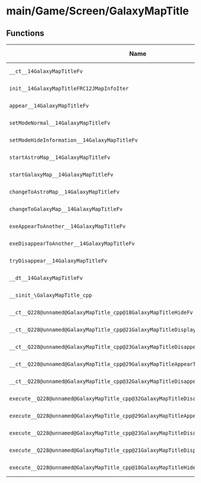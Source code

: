 # main/Game/Screen/GalaxyMapTitle

## Functions

| Name | Address | Match % |
|------|---------|---------|
| `__ct__14GalaxyMapTitleFv` | `0x8035FFC8` | :x: (0.0%) |
| `init__14GalaxyMapTitleFRC12JMapInfoIter` | `0x80360018` | :x: (0.0%) |
| `appear__14GalaxyMapTitleFv` | `0x80360070` | :x: (0.0%) |
| `setModeNormal__14GalaxyMapTitleFv` | `0x803600A4` | :x: (0.0%) |
| `setModeHideInformation__14GalaxyMapTitleFv` | `0x803600B0` | :x: (0.0%) |
| `startAstroMap__14GalaxyMapTitleFv` | `0x803600BC` | :x: (0.0%) |
| `startGalaxyMap__14GalaxyMapTitleFv` | `0x8036010C` | :x: (0.0%) |
| `changeToAstroMap__14GalaxyMapTitleFv` | `0x8036015C` | :x: (0.0%) |
| `changeToGalaxyMap__14GalaxyMapTitleFv` | `0x80360170` | :x: (0.0%) |
| `exeAppearToAnother__14GalaxyMapTitleFv` | `0x80360184` | :x: (0.0%) |
| `exeDisappearToAnother__14GalaxyMapTitleFv` | `0x803601F0` | :x: (0.0%) |
| `tryDisappear__14GalaxyMapTitleFv` | `0x80360230` | :x: (0.0%) |
| `__dt__14GalaxyMapTitleFv` | `0x80360298` | :x: (0.0%) |
| `__sinit_\GalaxyMapTitle_cpp` | `0x803602F4` | :x: (0.0%) |
| `__ct__Q228@unnamed@GalaxyMapTitle_cpp@18GalaxyMapTitleHideFv` | `0x80360338` | :x: (0.0%) |
| `__ct__Q228@unnamed@GalaxyMapTitle_cpp@21GalaxyMapTitleDisplayFv` | `0x80360348` | :x: (0.0%) |
| `__ct__Q228@unnamed@GalaxyMapTitle_cpp@23GalaxyMapTitleDisappearFv` | `0x80360358` | :x: (0.0%) |
| `__ct__Q228@unnamed@GalaxyMapTitle_cpp@29GalaxyMapTitleAppearToAnotherFv` | `0x80360368` | :x: (0.0%) |
| `__ct__Q228@unnamed@GalaxyMapTitle_cpp@32GalaxyMapTitleDisappearToAnotherFv` | `0x80360378` | :x: (0.0%) |
| `execute__Q228@unnamed@GalaxyMapTitle_cpp@32GalaxyMapTitleDisappearToAnotherCFP5Spine` | `0x80360388` | :x: (0.0%) |
| `execute__Q228@unnamed@GalaxyMapTitle_cpp@29GalaxyMapTitleAppearToAnotherCFP5Spine` | `0x80360390` | :x: (0.0%) |
| `execute__Q228@unnamed@GalaxyMapTitle_cpp@23GalaxyMapTitleDisappearCFP5Spine` | `0x80360398` | :x: (0.0%) |
| `execute__Q228@unnamed@GalaxyMapTitle_cpp@21GalaxyMapTitleDisplayCFP5Spine` | `0x803603E4` | :x: (0.0%) |
| `execute__Q228@unnamed@GalaxyMapTitle_cpp@18GalaxyMapTitleHideCFP5Spine` | `0x803603F8` | :x: (0.0%) |